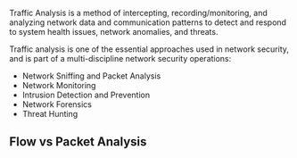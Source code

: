 Traffic Analysis is a method of intercepting, recording/monitoring, and analyzing network data and communication patterns to detect and respond to system health issues, network anomalies, and threats.

Traffic analysis is one of the essential approaches used in network security, and is part of a multi-discipline network security operations:
- Network Sniffing and Packet Analysis
- Network Monitoring
- Intrusion Detection and Prevention
- Network Forensics
- Threat Hunting
## Flow vs Packet Analysis
